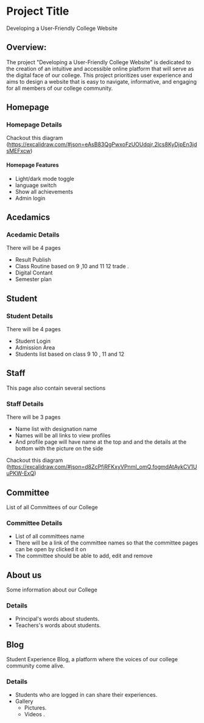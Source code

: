 # Project Title

Developing a User-Friendly College Website

## Overview:

The project "Developing a User-Friendly College Website" is dedicated to the creation of an intuitive and accessible online platform that will serve as the digital face of our college. This project prioritizes user experience and aims to design a website that is easy to navigate, informative, and engaging for all members of our college community.

## Homepage

### Homepage Details

Chackout this diagram (https://excalidraw.com/#json=eAsB83QgPwxoFzUOUdqjr,2lcs8KyDjpEn3jdsMEFxcw)

#### Homepage Features

- Light/dark mode toggle
- language switch
- Show all achievements
- Admin login

## Acedamics

### Acedamic Details

There will be 4 pages

- Result Publish
- Class Routine based on 9 ,10 and 11 12 trade .
- Digital Contant
- Semester plan

## Student

### Student Details

There will be 4 pages

- Student Login
- Admission Area
- Students list based on class 9 10 , 11 and 12

## Staff

This page also contain several sections

### Staff Details

There will be 3 pages

  - Name list with designation name
  - Names will be all links to view profiles
  - And profile page will have name at the top and and the details at the bottom with the picture on the side

Chackout this diagram (https://excalidraw.com/#json=d8ZcPfjRFKxyVPnmI_omQ,fogmdAtAykCV1UuPKW-ExQ)

## Committee

List of all Committees of our College

### Committee Details

  - List of all committees name
  - There will be a link of the committee names so that the committee pages can be open by clicked it on
  - The committee should be able to add, edit and remove

## About us

Some information about our College

### Details

  - Principal's words about students.
  - Teachers's words about students.


## Blog

Student Experience Blog, a platform where the voices of our college community come alive.

### Details

- Students who are logged in can share their experiences.
- Gallery
  - Pictures.
  - Videos .
